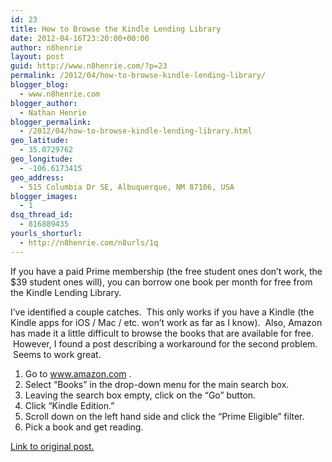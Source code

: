 ```yaml
---
id: 23
title: How to Browse the Kindle Lending Library
date: 2012-04-16T23:20:00+00:00
author: n8henrie
layout: post
guid: http://www.n8henrie.com/?p=23
permalink: /2012/04/how-to-browse-kindle-lending-library/
blogger_blog:
  - www.n8henrie.com
blogger_author:
  - Nathan Henrie
blogger_permalink:
  - /2012/04/how-to-browse-kindle-lending-library.html
geo_latitude:
  - 35.0729762
geo_longitude:
  - -106.6173415
geo_address:
  - 515 Columbia Dr SE, Albuquerque, NM 87106, USA
blogger_images:
  - 1
dsq_thread_id:
  - 816889435
yourls_shorturl:
  - http://n8henrie.com/n8urls/1q
---
```

If you have a paid Prime membership (the free student ones don&#8217;t work, the $39 student ones will), you can borrow one book per month for free from the Kindle Lending Library. 

I&#8217;ve identified a couple catches.  This only works if you have a Kindle (the Kindle apps for iOS / Mac / etc. won&#8217;t work as far as I know).  Also, Amazon has made it a little difficult to browse the books that are available for free.  However, I found a post describing a workaround for the second problem.  Seems to work great.

  1. Go to <a href="http://www.amazon.com/" target="_blank">www.amazon.com</a> .
  2. Select &#8220;Books&#8221; in the drop-down menu for the main search box.
  3. Leaving the search box empty, click on the &#8220;Go&#8221; button. 
  4. Click &#8220;Kindle Edition.&#8221;
  5. Scroll down on the left hand side and click the &#8220;Prime Eligible&#8221; filter.
  6. Pick a book and get reading.

<div>
  <a href="http://www.amazon.com/forum/kindle/ref=cm_cd_et_md_pl?_encoding=UTF8&#038;cdForum=Fx1D7SY3BVSESG&#038;cdMsgNo=1&#038;cdPage=1&#038;cdSort=oldest&#038;cdThread=Tx1HZ9HXXB24KWR&#038;cdMsgID=MxCVA136CBVQB2#MxCVA136CBVQB2" target="_blank">Link to original post.</a>
</div>

<div>
</div>

<div>
</div>